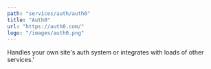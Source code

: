 ```yaml
---
path: "services/auth/auth0"
title: "Auth0"
url: "https://auth0.com/"
logo: "/images/auth0.png"
---
```


Handles your own site\'s auth system or integrates with loads of other services.'
